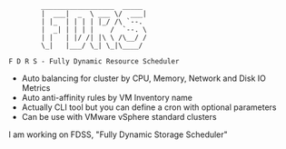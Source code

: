 
            __________________  _____ 
            |  ___|  _  \ ___ \/  ___|
            | |_  | | | | |_/ /\ `--. 
            |  _| | | | |    /  `--. \
            | |   | |/ /| |\ \ /\__/ /
            \_|   |___/ \_| \_|\____/ 
                                
    F D R S - Fully Dynamic Resource Scheduler

 * Auto balancing for cluster by CPU, Memory, Network and Disk IO Metrics
 * Auto anti-affinity rules by VM Inventory name
 * Actually CLI tool but you can define a cron with optional parameters
 * Can be use with VMware vSphere standard clusters

I am working on FDSS, "Fully Dynamic Storage Scheduler"

